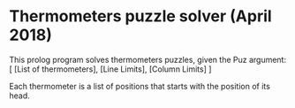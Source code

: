 # Thermometers puzzle solver (April 2018)
This prolog program solves thermometers puzzles, given the Puz argument:
[
[List of thermometers],
[Line Limits],
[Column Limits]
]

Each thermometer is a list of positions that starts with the position of its head.
